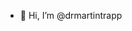 - 👋 Hi, I’m @drmartintrapp

<!---
drmartintrapp/drmartintrapp is a ✨ special ✨ repository because its `README.md` (this file) appears on your GitHub profile.
You can click the Preview link to take a look at your changes.
--->
